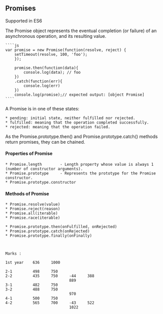 
## Promises

Supported in ES6

The Promise object represents the eventual completion (or failure) of an asynchronous operation, and its resulting value.

    ````js
    var promise = new Promise(function(resolve, reject) {
        setTimeout(resolve, 100, 'foo');
        });

        promise.then(function(data){
            console.log(data); // foo
        })
        .catch(function(err){
            console.log(err)
        })
        console.log(promise);// expected output: [object Promise]
    ````

A Promise is in one of these states:

    * pending: initial state, neither fulfilled nor rejected.
    * fulfilled: meaning that the operation completed successfully.
    * rejected: meaning that the operation failed.

As the Promise.prototype.then() and Promise.prototype.catch() methods return promises, they can be chained.


#### Properties of Promise
    * Promise.length        - Length property whose value is always 1 (number of constructor arguments).
    * Promise.prototype     - Represents the prototype for the Promise constructor.
    * Promise.prototype.constructor

#### Methods of Promise

    * Promise.resolve(value)
    * Promise.reject(reason)
    * Promise.all(iterable)
    * Promise.race(iterable)
    
    * Promise.prototype.then(onFulfilled, onRejected)
    * Promise.prototype.catch(onRejected)
    * Promise.prototype.finally(onFinally)



    Marks :

    1st year    636     1000

    2-1         498     750
    2-2         435     750     -44     388
                                889
    3-1         482     750
    3-2         488     750
                                970
    4-1         500     750
    4-2         565     700     -43     522
                                1022


    